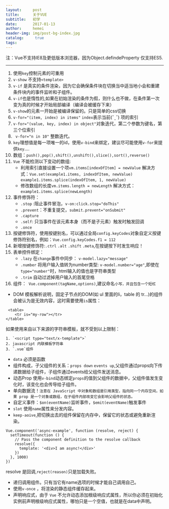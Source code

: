 ```yaml
---
layout:     post
title:      关于VUE
subtitle:   初学
date:       2017-01-13
author:     hemei
header-img: img/post-bg-index.jpg
catalog: 	 true
tags:
---
```



注：Vue不支持IE8及更低版本浏览器，因为Object.defindeProperty 仅支持ES5.
***
1. 使用`key`控制元素的可重用
2. `v-show` 不支持`<template>`
3. `v-if` 是真实的条件渲染，因为它会确保条件块在切换当中适当地小会和重建条件块内的事件监听和子组件。 
4. `v-if`也是惰性的,如果在初始渲染的条件为假，则什么也不做，在条件第一次变为真的时候才开始局部编译（编译会被缓存下来）
5. `v-show`的元素一开始是被编译保留的。只是简单的css切换
6. `v-for="(item, index) in items"` `index`表示当前(ˇˍˇ) 项的索引
7. `v-for="(value, key, index) in object"`对象迭代，第二个参数为键名，第三个位索引
8. ` v-for="n in 10"` 整数迭代。
9. `key`理想值是每一项唯一的id，使用`v-bind`来绑定，建议尽可能使用`v-for`来提供`key`....
10. 数组：`push(),pop(),shift(),unshift(),slice(),sort(),reverse()`
11. `Vue` 不能检测以下变动的数组:
    - 利用索引直接设置一个项`vm.items[indexOfItem] = newValue` 
    解决方式：`Vue.set(example1.items, indexOfItem, newValue)`
    `example1.items.splice(indexOfItem, 1, newValue)`
    - 修改数组的长度`vm.items.length = newLength`
    解决方式：`example1.items.splice(newLength)`
12. 事件修饰符：
    - `.stop` :阻止事件冒泡，`v-on:click.stop="doThis"` 
    - `.prevent`：不重复提交，`submit.prevent="onSubmit"`
    - `.capture`
    - `.self`: 只当事件在该元素本身（而不是子元素）触发时触发回调 
    - `.once` 
13. 按键修饰符，使用按键别名，可以通过全局`config.keyCodes`对象自定义按键修饰符别名，例如：`Vue.config.keyCodes.f1 = 112 `
14. 新增按键修饰符:`.ctrl` `.alt` `.shift` `.meta`,在按键按下时发生响应！ 
15. 表单控件绑定：
    - `.lazy` 在`change`事件中同步： `v-model.lazy="message"`
    - `.number` 将用户输入值转为number类型: `v-model.number="age"`,即使在`type="number"`时，html输入的值也是字符串类型
    - `.trim` 自动过滤掉用户输入的首尾空格
16. 组件：` Vue.component(tagName,options)`,建议命名`小写，并且包含一个短杠`
- DOM 模板解析说明，固定子节点的DOM(如 ul 里面的li，table 的 tr...)的组件会被认为是无效内容，这时需要使用`is`属性：
    
```
 <table>
    <tr is="my-row"></tr>
</table>
```

如果使用来自以下来源的字符串模板，就不受到以上限制：

```
1. `<script type="text/x-template">` 
2. javascript 内联模板字符串
3. `.vue`组件
```
- `data` 必须是函数
- 组件构成，子父组件的关系：`props down` `events up`,父组件通过props向下传递数据给子组件，子组件通过events给父组件发送消息。
- 动态Prop 使用`v-bind`动态绑定`props`的值到父组件的数据中，父组件值发生变化时，该变化也会传导给子组件。
- 单向数据流！`注意在 JavaScript 中对象和数组是引用类型，指向同一个内存空间，如果 prop 是一个对象或数组，在子组件内部改变它会影响父组件的状态。`
- 自定义事件：`$on(eventName)`监听事件，`$emit(eventName)`触发事件
- `slot` 使用`name`属性来分发内容。
- `keep-aoive`,把切换出去的组件保留在内存中，保留它的状态或避免重新渲染。
```
Vue.component('async-example', function (resolve, reject) {
  setTimeout(function () {
    // Pass the component definition to the resolve callback
    resolve({
      template: '<div>I am async!</div>'
    })
  }, 1000)
})
```
resolve 是回调,`reject(reason)`只是加载失败。
- 递归调用组件。只有当它有name选项的时候才能自己调用自己。
- 使用`v-once` ，将渲染的静态组件缓存起来。
- 声明响应式，由于 `Vue` 不允许动态添加根级响应式属性，所以你必须在初始化实例前声明根级响应式属性，哪怕只是一个空值，也就是在data中声明。